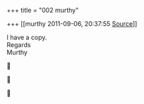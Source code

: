+++
title = "002 murthy"

+++
[[murthy	2011-09-06, 20:37:55 [Source](https://groups.google.com/g/samskrita/c/3icHt2bK7Hk)]]



I have a copy.  
Regards  
Murthy







